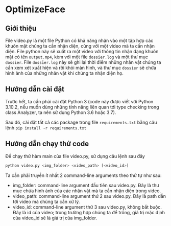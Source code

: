 # OptimizeFace

## Giới thiệu

File video.py là một file Python có khả năng nhận vào một tập hợp các khuôn mặt chúng ta cần nhận diện, cùng với một video mà ta cần nhận diện. File python này sẽ xuất ra một video với thông tin nhận dạng khuôn mặt có tên `output.mp4`, kèm với một file `dossier.log` và một thư mục `dossier`. File `dossỉer.log` này sẽ ghi lại thời điểm những nhân vật chúng ta cần xem xét xuất hiện và rời khỏi màn hình, và thư mục `dossier` sẽ chứa hình ảnh của những nhân vật khi chúng ta nhận diện họ.

## Hướng dẫn cài đặt

Trước hết, ta cần phải cài đặt Python 3 (code này được viết với Python 3.10.2, nếu muốn dùng những tính năng liên quan tới type checking trong class Analyzer, ta nên sử dụng Python 3.6 hoặc 3.7).

Sau đó, cài đặt tất cả các package trong file `requirements.txt` bằng câu lệnh `pip install -r requirements.txt`

## Hướng dẫn chạy thử code

Để chạy thử hàm main của file video.py, sử dụng câu lệnh sau đây

```bash
python video.py <img_folder> <video_path> [<video_id>]
```

Ta cần phải truyền ít nhất 2 command-line arguments theo thứ tự như sau:

- img_folder: command-line argument đầu tiên sau video.py. Đây là thư mục chứa hình ảnh của các nhân vật mà ta cần nhận diện trong video.
- video_path: command-line argument thứ 2 sau video.py. Đây là path dẫn tới video mà chúng ta cần xử lý.
- video_id: command-line argument thứ 3 sau video.py, không bắt buộc. Đây là id của video; trong trường hợp chúng ta để trống, giá trị mặc định của video_id sẽ là giá trị của img_folder.
